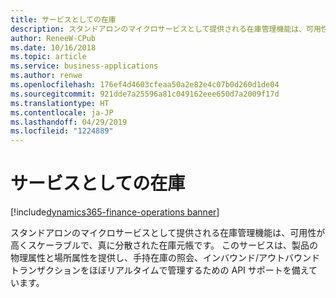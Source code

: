 ```yaml
---
title: サービスとしての在庫
description: スタンドアロンのマイクロサービスとして提供される在庫管理機能は、可用性が高くスケーラブルで、真に分散された在庫元帳です。
author: ReneeW-CPub
ms.date: 10/16/2018
ms.topic: article
ms.service: business-applications
ms.author: renwe
ms.openlocfilehash: 176ef4d4603cfeaa50a2e82e4c07b0d260d1de04
ms.sourcegitcommit: 921dde7a25596a81c049162eee650d7a2009f17d
ms.translationtype: HT
ms.contentlocale: ja-JP
ms.lasthandoff: 04/29/2019
ms.locfileid: "1224889"
---
```

#  <a name="inventory-as-a-service"></a>サービスとしての在庫
[!include[dynamics365-finance-operations banner](../includes/dynamics365-finance-operations.md)]



スタンドアロンのマイクロサービスとして提供される在庫管理機能は、可用性が高くスケーラブルで、真に分散された在庫元帳です。 このサービスは、製品の物理属性と場所属性を提供し、手持在庫の照会、インバウンド/アウトバウンド トランザクションをほぼリアルタイムで管理するための API サポートを備えています。  
